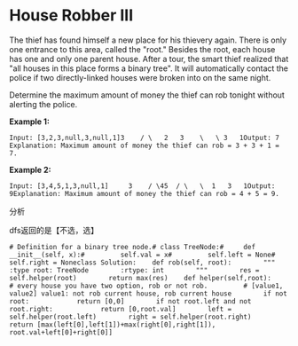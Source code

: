 # House Robber III

The thief has found himself a new place for his thievery again. There is only one entrance to this area, called the "root." Besides the root, each house has one and only one parent house. After a tour, the smart thief realized that "all houses in this place forms a binary tree". It will automatically contact the police if two directly-linked houses were broken into on the same night.

Determine the maximum amount of money the thief can rob tonight without alerting the police.

**Example 1:**

```text
Input: [3,2,3,null,3,null,1]3    / \   2   3    \   \ 3   1Output: 7 Explanation: Maximum amount of money the thief can rob = 3 + 3 + 1 = 7.
```

**Example 2:**

```text
Input: [3,4,5,1,3,null,1]     3    / \45  / \   \  1   3   1Output: 9Explanation: Maximum amount of money the thief can rob = 4 + 5 = 9.
```

分析

dfs返回的是【不选，选】

```text
# Definition for a binary tree node.# class TreeNode:#     def __init__(self, x):#         self.val = x#         self.left = None#         self.right = Noneclass Solution:    def rob(self, root):        """        :type root: TreeNode        :rtype: int        """        res = self.helper(root)        return max(res)    def helper(self,root):         # every house you have two option, rob or not rob.         # [value1, value2] value1: not rob current house, rob current house        if not root:            return [0,0]        if not root.left and not root.right:            return [0,root.val]        left = self.helper(root.left)        right = self.helper(root.right)        return [max(left[0],left[1])+max(right[0],right[1]), root.val+left[0]+right[0]]
```

